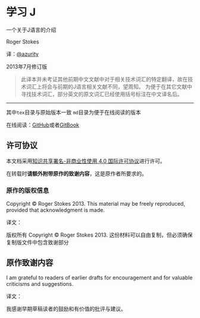 # 学习 J

一个关于J语言的介绍

Roger Stokes

译：[@azurity](https://github.com/azurity)

2013年7月修订版

>此译本并未考证其他前期中文文献中对于相关技术词汇的特定翻译，故在技术词汇上将会与前期的J语言相关文献不同，望周知。
>为便于在其它文献中寻找技术词汇，部分英文的原文词汇已经使用括号标注在中文译名后。

---

其中`tex`目录与原始版本一致
`md`目录为便于在线阅读的版本

在线阅读：[GitHub](https://github.com/azurity/learnJ_zh_cn/blob/master/SUMMARY.md)或者[GitBook](https://azurity.gitbooks.io/learningj/content/)

## 许可协议

本文档采用[知识共享署名-非商业性使用 4.0 国际许可协议](http://creativecommons.org/licenses/by-nc/4.0/)进行许可。

在转载时**请额外附带原作的致谢内容**，这是原作者所要求的。

### 原作的版权信息

Copyright © Roger Stokes 2013. This material may be freely reproduced, provided that acknowledgment is made. 

译文：

版权所有 Copyright © Roger Stokes 2013. 这份材料可以自由复制，但必须确保复制版文件中包含致谢部分

## 原作致谢内容

I am grateful to readers of earlier drafts for encouragement and for valuable criticisms and suggestions. 

译文：

我感谢早期草稿读者的鼓励和有价值的批评与建议。